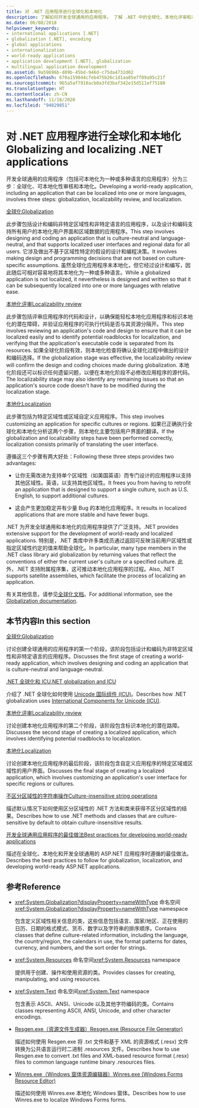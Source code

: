 ```yaml
---
title: 对 .NET 应用程序进行全球化和本地化
description: 了解如何开发全球通用的应用程序。 了解 .NET 中的全球化、本地化评审和本地化。
ms.date: 06/08/2018
helpviewer_keywords:
- international applications [.NET]
- globalization [.NET], encoding
- global applications
- internationalization
- world-ready applications
- application development [.NET], globalization
- multilingual application development
ms.assetid: 9a59696b-d89b-45bd-946d-c75da4732d02
ms.openlocfilehash: 670a159844cfeb475b26c1d1aa85e7f09a95c21f
ms.sourcegitcommit: 965a5af7918acb0a3fd3baf342e15d511ef75188
ms.translationtype: HT
ms.contentlocale: zh-CN
ms.lasthandoff: 11/18/2020
ms.locfileid: "94829851"
---
```

# <a name="globalizing-and-localizing-net-applications"></a><span data-ttu-id="fa3a1-104">对 .NET 应用程序进行全球化和本地化</span><span class="sxs-lookup"><span data-stu-id="fa3a1-104">Globalizing and localizing .NET applications</span></span>

<span data-ttu-id="fa3a1-105">开发全球通用的应用程序（包括可本地化为一种或多种语言的应用程序）分为三步：全球化、可本地化性审核和本地化。</span><span class="sxs-lookup"><span data-stu-id="fa3a1-105">Developing a world-ready application, including an application that can be localized into one or more languages, involves three steps: globalization, localizability review, and localization.</span></span>

[<span data-ttu-id="fa3a1-106">全球化</span><span class="sxs-lookup"><span data-stu-id="fa3a1-106">Globalization</span></span>](globalization.md)

<span data-ttu-id="fa3a1-107">此步骤包括设计和编码非特定区域性和非特定语言的应用程序，以及设计和编码支持所有用户的本地化用户界面和区域数据的应用程序。</span><span class="sxs-lookup"><span data-stu-id="fa3a1-107">This step involves designing and coding an application that is culture-neutral and language-neutral, and that supports localized user interfaces and regional data for all users.</span></span> <span data-ttu-id="fa3a1-108">它涉及做出不基于区域性特定的假设的设计和编程决策。</span><span class="sxs-lookup"><span data-stu-id="fa3a1-108">It involves making design and programming decisions that are not based on culture-specific assumptions.</span></span> <span data-ttu-id="fa3a1-109">虽然全球化应用程序未本地化，但它经过设计和编写，因此随后可相对容易地将其本地化为一种或多种语言。</span><span class="sxs-lookup"><span data-stu-id="fa3a1-109">While a globalized application is not localized, it nevertheless is designed and written so that it can be subsequently localized into one or more languages with relative ease.</span></span>

[<span data-ttu-id="fa3a1-110">本地化评审</span><span class="sxs-lookup"><span data-stu-id="fa3a1-110">Localizability review</span></span>](localizability-review.md)

<span data-ttu-id="fa3a1-111">此步骤包括评审应用程序的代码和设计，以确保能轻松本地化应用程序和标识本地化的潜在障碍，并验证应用程序的可执行代码是否与其资源分隔开。</span><span class="sxs-lookup"><span data-stu-id="fa3a1-111">This step involves reviewing an application's code and design to ensure that it can be localized easily and to identify potential roadblocks for localization, and verifying that the application's executable code is separated from its resources.</span></span> <span data-ttu-id="fa3a1-112">如果全球化阶段有效，则本地化检查将确认全球化过程中做出的设计和编码选择。</span><span class="sxs-lookup"><span data-stu-id="fa3a1-112">If the globalization stage was effective, the localizability review will confirm the design and coding choices made during globalization.</span></span> <span data-ttu-id="fa3a1-113">本地化阶段还可以标识任何遗留问题，以便在本地化阶段不必修改应用程序的源代码。</span><span class="sxs-lookup"><span data-stu-id="fa3a1-113">The localizability stage may also identify any remaining issues so that an application's source code doesn't have to be modified during the localization stage.</span></span>

[<span data-ttu-id="fa3a1-114">本地化</span><span class="sxs-lookup"><span data-stu-id="fa3a1-114">Localization</span></span>](localization.md)

<span data-ttu-id="fa3a1-115">此步骤包括为特定区域性或区域自定义应用程序。</span><span class="sxs-lookup"><span data-stu-id="fa3a1-115">This step involves customizing an application for specific cultures or regions.</span></span> <span data-ttu-id="fa3a1-116">如果已正确执行全球化和本地化分析这两个步骤，则本地化主要包括用户界面的翻译。</span><span class="sxs-lookup"><span data-stu-id="fa3a1-116">If the globalization and localizability steps have been performed correctly, localization consists primarily of translating the user interface.</span></span>

<span data-ttu-id="fa3a1-117">遵循这三个步骤有两大好处：</span><span class="sxs-lookup"><span data-stu-id="fa3a1-117">Following these three steps provides two advantages:</span></span>

- <span data-ttu-id="fa3a1-118">让你无需改进为支持单个区域性（如美国英语）而专门设计的应用程序以支持其他区域性。英语，以支持其他区域性。</span><span class="sxs-lookup"><span data-stu-id="fa3a1-118">It frees you from having to retrofit an application that is designed to support a single culture, such as U.S. English, to support additional cultures.</span></span>

- <span data-ttu-id="fa3a1-119">这会产生更加稳定并有少量 Bug 的本地化应用程序。</span><span class="sxs-lookup"><span data-stu-id="fa3a1-119">It results in localized applications that are more stable and have fewer bugs.</span></span>

<span data-ttu-id="fa3a1-120">.NET 为开发全球通用和本地化的应用程序提供了广泛支持。</span><span class="sxs-lookup"><span data-stu-id="fa3a1-120">.NET provides extensive support for the development of world-ready and localized applications.</span></span> <span data-ttu-id="fa3a1-121">特别是，.NET 类库中许多类成员通过返回可反映当前用户区域性或指定区域性约定的值来帮助全球化。</span><span class="sxs-lookup"><span data-stu-id="fa3a1-121">In particular, many type members in the .NET class library aid globalization by returning values that reflect the conventions of either the current user's culture or a specified culture.</span></span> <span data-ttu-id="fa3a1-122">此外，.NET 支持附属程序集，这可推动本地化应用程序的过程。</span><span class="sxs-lookup"><span data-stu-id="fa3a1-122">Also, .NET supports satellite assemblies, which facilitate the process of localizing an application.</span></span>

<span data-ttu-id="fa3a1-123">有关其他信息，请参见[全球化文档](/globalization/)。</span><span class="sxs-lookup"><span data-stu-id="fa3a1-123">For additional information, see the [Globalization documentation](/globalization/).</span></span>

## <a name="in-this-section"></a><span data-ttu-id="fa3a1-124">本节内容</span><span class="sxs-lookup"><span data-stu-id="fa3a1-124">In this section</span></span>

[<span data-ttu-id="fa3a1-125">全球化</span><span class="sxs-lookup"><span data-stu-id="fa3a1-125">Globalization</span></span>](globalization.md)

<span data-ttu-id="fa3a1-126">讨论创建全球通用的应用程序的第一个阶段，该阶段包括设计和编码为非特定区域性和非特定语言的应用程序。</span><span class="sxs-lookup"><span data-stu-id="fa3a1-126">Discusses the first stage of creating a world-ready application, which involves designing and coding an application that is culture-neutral and language-neutral.</span></span>

[<span data-ttu-id="fa3a1-127">.NET 全球化和 ICU</span><span class="sxs-lookup"><span data-stu-id="fa3a1-127">.NET globalization and ICU</span></span>](globalization-icu.md)

<span data-ttu-id="fa3a1-128">介绍了 .NET 全球化如何使用 [Unicode 国际组件 (ICU)](http://site.icu-project.org/home)。</span><span class="sxs-lookup"><span data-stu-id="fa3a1-128">Describes how .NET globalization uses [International Components for Unicode (ICU)](http://site.icu-project.org/home).</span></span>

[<span data-ttu-id="fa3a1-129">本地化评审</span><span class="sxs-lookup"><span data-stu-id="fa3a1-129">Localizability review</span></span>](localizability-review.md)

<span data-ttu-id="fa3a1-130">讨论创建本地化应用程序的第二个阶段，该阶段包含标识本地化的潜在路障。</span><span class="sxs-lookup"><span data-stu-id="fa3a1-130">Discusses the second stage of creating a localized application, which involves identifying potential roadblocks to localization.</span></span>

[<span data-ttu-id="fa3a1-131">本地化</span><span class="sxs-lookup"><span data-stu-id="fa3a1-131">Localization</span></span>](localization.md)

<span data-ttu-id="fa3a1-132">讨论创建本地化应用程序的最后阶段，该阶段包含自定义应用程序的特定区域或区域性的用户界面。</span><span class="sxs-lookup"><span data-stu-id="fa3a1-132">Discusses the final stage of creating a localized application, which involves customizing an application's user interface for specific regions or cultures.</span></span>

[<span data-ttu-id="fa3a1-133">不区分区域性的字符串操作</span><span class="sxs-lookup"><span data-stu-id="fa3a1-133">Culture-insensitive string operations</span></span>](culture-insensitive-string-operations.md)

<span data-ttu-id="fa3a1-134">描述默认情况下如何使用区分区域性的 .NET 方法和类来获得不区分区域性的结果。</span><span class="sxs-lookup"><span data-stu-id="fa3a1-134">Describes how to use .NET methods and classes that are culture-sensitive by default to obtain culture-insensitive results.</span></span>

[<span data-ttu-id="fa3a1-135">开发全球通用应用程序的最佳做法</span><span class="sxs-lookup"><span data-stu-id="fa3a1-135">Best practices for developing world-ready applications</span></span>](best-practices-for-developing-world-ready-apps.md)

<span data-ttu-id="fa3a1-136">描述在全球化、本地化和开发全球通用的 ASP.NET 应用程序时遵循的最佳做法。</span><span class="sxs-lookup"><span data-stu-id="fa3a1-136">Describes the best practices to follow for globalization, localization, and developing world-ready ASP.NET applications.</span></span>

## <a name="reference"></a><span data-ttu-id="fa3a1-137">参考</span><span class="sxs-lookup"><span data-stu-id="fa3a1-137">Reference</span></span>

- <span data-ttu-id="fa3a1-138"><xref:System.Globalization?displayProperty=nameWithType> 命名空间</span><span class="sxs-lookup"><span data-stu-id="fa3a1-138"><xref:System.Globalization?displayProperty=nameWithType> namespace</span></span>

   <span data-ttu-id="fa3a1-139">包含定义区域性相关信息的类，这些信息包括语言、国家/地区、正在使用的日历、日期的格式模式、货币、数字以及字符串的排序顺序。</span><span class="sxs-lookup"><span data-stu-id="fa3a1-139">Contains classes that define culture-related information, including the language, the country/region, the calendars in use, the format patterns for dates, currency, and numbers, and the sort order for strings.</span></span>

- <span data-ttu-id="fa3a1-140"><xref:System.Resources> 命名空间</span><span class="sxs-lookup"><span data-stu-id="fa3a1-140"><xref:System.Resources> namespace</span></span>

   <span data-ttu-id="fa3a1-141">提供用于创建、操作和使用资源的类。</span><span class="sxs-lookup"><span data-stu-id="fa3a1-141">Provides classes for creating, manipulating, and using resources.</span></span>

- <span data-ttu-id="fa3a1-142"><xref:System.Text> 命名空间</span><span class="sxs-lookup"><span data-stu-id="fa3a1-142"><xref:System.Text> namespace</span></span>

   <span data-ttu-id="fa3a1-143">包含表示 ASCII、ANSI、Unicode 以及其他字符编码的类。</span><span class="sxs-lookup"><span data-stu-id="fa3a1-143">Contains classes representing ASCII, ANSI, Unicode, and other character encodings.</span></span>

- [<span data-ttu-id="fa3a1-144">Resgen.exe（资源文件生成器）</span><span class="sxs-lookup"><span data-stu-id="fa3a1-144">Resgen.exe (Resource File Generator)</span></span>](../../framework/tools/resgen-exe-resource-file-generator.md)

   <span data-ttu-id="fa3a1-145">描述如何使用 Resgen.exe 将 .txt 文件和基于 XML 的资源格式 (.resx) 文件转换为公共语言运行时二进制 .resources 文件。</span><span class="sxs-lookup"><span data-stu-id="fa3a1-145">Describes how to use Resgen.exe to convert .txt files and XML-based resource format (.resx) files to common language runtime binary .resources files.</span></span>

- [<span data-ttu-id="fa3a1-146">Winres.exe（Windows 窗体资源编辑器）</span><span class="sxs-lookup"><span data-stu-id="fa3a1-146">Winres.exe (Windows Forms Resource Editor)</span></span>](../../framework/tools/winres-exe-windows-forms-resource-editor.md)

   <span data-ttu-id="fa3a1-147">描述如何使用 Winres.exe 本地化 Windows 窗体。</span><span class="sxs-lookup"><span data-stu-id="fa3a1-147">Describes how to use Winres.exe to localize Windows Forms forms.</span></span>
